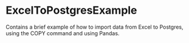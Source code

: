 # ExcelToPostgresExample
Contains a brief example of how to import data from Excel to Postgres, using the COPY command and using Pandas.
